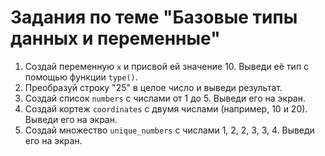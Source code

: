 # Задания по теме "Базовые типы данных и переменные"

1. Создай переменную `x` и присвой ей значение 10. Выведи её тип с помощью функции `type()`.
2. Преобразуй строку "25" в целое число и выведи результат.
3. Создай список `numbers` с числами от 1 до 5. Выведи его на экран.
4. Создай кортеж `coordinates` с двумя числами (например, 10 и 20). Выведи его на экран.
5. Создай множество `unique_numbers` с числами 1, 2, 2, 3, 3, 4. Выведи его на экран.